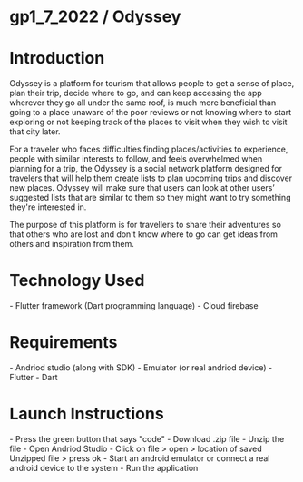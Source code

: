 # gp1_7_2022 / Odyssey 

<h1>Introduction</h1>
Odyssey is a platform for tourism that allows people to get a sense of place, plan their trip, decide where to go, and can keep accessing the app wherever they go all under the same roof, is much more beneficial than going to a place unaware of the poor reviews or not knowing where to start exploring or not keeping track of the places to visit when they wish to visit that city later.

For a traveler who faces difficulties finding places/activities to experience, people with similar interests to follow, and feels overwhelmed when planning for a trip, the Odyssey is a social network platform designed for travelers that will help them create lists to plan upcoming trips and discover new places. Odyssey will make sure that users can look at other users’ suggested lists that are similar to them so they might want to try something they're interested in.

The purpose of this platform is for travellers to share their adventures so that others who are lost and don't know where to go can get ideas from others and inspiration from them. 

<h1>Technology Used</h1>
- Flutter framework (Dart programming language)
- Cloud firebase

<h1>Requirements</h1> 
- Andriod studio (along with SDK)
- Emulator (or real andriod device) 
- Flutter
- Dart


<h1>Launch Instructions</h1> 
- Press the green button that says "code"
- Download .zip file
- Unzip the file
- Open Andriod Studio 
- Click on file > open > location of saved Unzipped file > press ok 
- Start an android emulator or connect a real android device to the system
- Run the application
